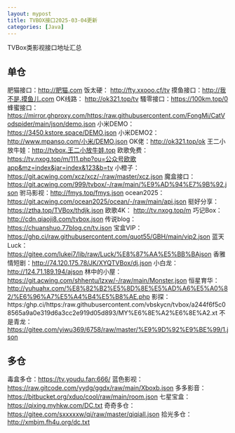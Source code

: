 ```yaml
---
layout: mypost
title: TVBOX接口2025-03-04更新
categories: [Java]
---
```


TVBox类影视接口地址汇总
## 单仓
肥猫接口：http://肥猫.com
饭太硬：	http://fty.xxooo.cf/tv
摸鱼接口：http://我不是.摸鱼儿.com
OK线路：	http://ok321.top/tv
騷零接口：https://100km.top/0
蜂蜜接口：https://mirror.ghproxy.com/https:/raw.githubusercontent.com/FongMi/CatVodspider/main/json/demo.json
小米DEMO：https://3450.kstore.space/DEMO.json
小米DEMO2：http://www.mpanso.com/小米/DEMO.json
OK佬：http://ok321.top/ok
王二小放牛娃：http://tvbox.王二小放牛娃.top
欧歌免费：https://tv.nxog.top/m/111.php?ou=公众号欧歌app&mz=index&jar=index&123&b=tv
小橙子：	https://git.acwing.com/xcz/xcz/-/raw/master/xcz.json
魔盒接口：https://git.acwing.com/999/tvbox/-/raw/main/%E9%AD%94%E7%9B%92.json
驸马影视：http://fmys.top/fmys.json
ocean2025：https://git.acwing.com/ocean2025/ocean/-/raw/main/api.json
挺好分享：https://ztha.top/TVBox/thdjk.json
欧歌4K：	http://tv.nxog.top/m
巧记Box：http://cdn.qiaoji8.com/tvbox.json
传说blog：https://chuanshuo.77blog.cn/tv.ison
宝盒VIP：	https://ghp.ci/raw.githubusercontent.com/quot55/GBH/main/vip2.json
蓝天Luck：https://gitee.com/lukei7/lib/raw/Luck/%E8%87%AA%E5%BB%BAjson
香雅情短剧：http://74.120.175.78/JK/XYQTVBox/dj.json
小白龙：	http://124.71.189.194/ajson
林中的小屋：https://git.acwing.com/shhentu/lzxw/-/raw/main/Monster.json
恒星育华：http://yuhuahx.com/%E8%82%B2%E5%8D%8E%E5%AD%A6%E5%A0%82/%E6%96%A7%E5%A4%B4%E5%B8%AE.php
影探：https:/ghp.ci/https:/raw.githubusercontent.com/vbskycn/tvbox/a244f6f5c08565a9a0e319d6a3cc2e919d05d893/MY%E6%8E%A2%E6%8E%A2.xt
不是青龙：https://gitee.com/yiwu369/6758/raw/master/%E9%9D%92%E9%BE%99/1.json
## 多仓
毒盒多仓：https://tv.youdu.fan:666/
蓝色影视：https://raw.gitcode.com/yydg/ggdx/raw/main/Xboxb.json
多多影音：https://bitbucket.org/xduo/cool/raw/main/room.json
七星宝盒：https://qixing.myhkw.com/DC.txt
奇奇多仓：https://gitee.com/sxxxxxw/qi/raw/master/qiqiall.json
拾光多仓：http://xmbjm.fh4u.org/dc.txt
